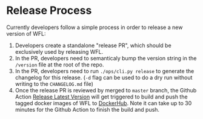 # Release Process

Currently developers follow a simple process
in order to release a new version of WFL:

1. Developers create a standalone "release PR",
which should be exclusively used by releasing WFL.
2. In the PR, developers need to semanticaly bump
the version string in the `/version` file at the root
of the repo.
3. In the PR, developers need to run `./ops/cli.py release`
to generate the changelog for this release. (`-d` flag can
be used to do a dry run without writing to the `CHANGELOG.md`
file)
4. Once the release PR is reviewed by merged to `master`
branch, the Github Action
[Release Latest Version](https://github.com/broadinstitute/wfl/actions?query=workflow%3A%22Release+Latest+Version%22)
will get triggered to build and push the tagged docker images of WFL to
[DockerHub](https://hub.docker.com/repository/docker/broadinstitute/workflow-launcher-api).
Note it can take up to 30 minutes for the Github Action to finish the build and push.
